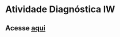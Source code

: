 # Atividade Diagnóstica IW
## Acesse <a href="https://luisnreis.github.io/provadiag/" target= "_blank">aqui</a>
